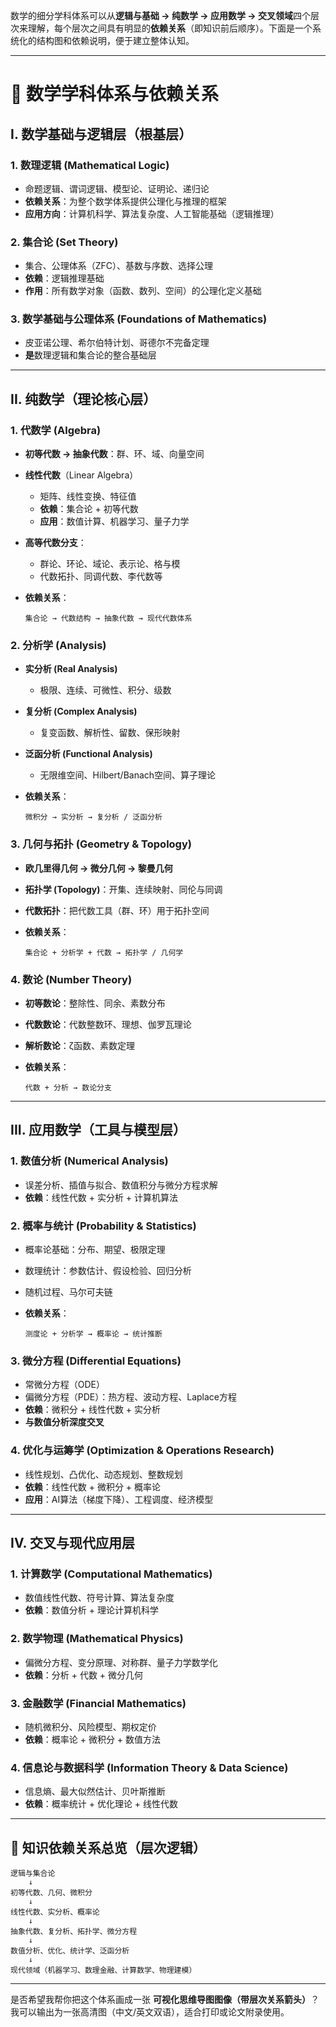 数学的细分学科体系可以从**逻辑与基础 → 纯数学 → 应用数学 → 交叉领域**四个层次来理解，每个层次之间具有明显的**依赖关系**（即知识前后顺序）。下面是一个系统化的结构图和依赖说明，便于建立整体认知。

---

# 🧩 数学学科体系与依赖关系

## I. 数学基础与逻辑层（根基层）

### 1. 数理逻辑 (Mathematical Logic)

* 命题逻辑、谓词逻辑、模型论、证明论、递归论
* **依赖关系**：为整个数学体系提供公理化与推理的框架
* **应用方向**：计算机科学、算法复杂度、人工智能基础（逻辑推理）

### 2. 集合论 (Set Theory)

* 集合、公理体系（ZFC）、基数与序数、选择公理
* **依赖**：逻辑推理基础
* **作用**：所有数学对象（函数、数列、空间）的公理化定义基础

### 3. 数学基础与公理体系 (Foundations of Mathematics)

* 皮亚诺公理、希尔伯特计划、哥德尔不完备定理
* **是**数理逻辑和集合论的整合基础层

---

## II. 纯数学（理论核心层）

### 1. 代数学 (Algebra)

* **初等代数 → 抽象代数**：群、环、域、向量空间
* **线性代数**（Linear Algebra）

  * 矩阵、线性变换、特征值
  * **依赖**：集合论 + 初等代数
  * **应用**：数值计算、机器学习、量子力学
* **高等代数分支**：

  * 群论、环论、域论、表示论、格与模
  * 代数拓扑、同调代数、李代数等
* **依赖关系**：

  ```
  集合论 → 代数结构 → 抽象代数 → 现代代数体系
  ```

### 2. 分析学 (Analysis)

* **实分析 (Real Analysis)**

  * 极限、连续、可微性、积分、级数
* **复分析 (Complex Analysis)**

  * 复变函数、解析性、留数、保形映射
* **泛函分析 (Functional Analysis)**

  * 无限维空间、Hilbert/Banach空间、算子理论
* **依赖关系**：

  ```
  微积分 → 实分析 → 复分析 / 泛函分析
  ```

### 3. 几何与拓扑 (Geometry & Topology)

* **欧几里得几何 → 微分几何 → 黎曼几何**
* **拓扑学 (Topology)**：开集、连续映射、同伦与同调
* **代数拓扑**：把代数工具（群、环）用于拓扑空间
* **依赖关系**：

  ```
  集合论 + 分析学 + 代数 → 拓扑学 / 几何学
  ```

### 4. 数论 (Number Theory)

* **初等数论**：整除性、同余、素数分布
* **代数数论**：代数整数环、理想、伽罗瓦理论
* **解析数论**：ζ函数、素数定理
* **依赖关系**：

  ```
  代数 + 分析 → 数论分支
  ```

---

## III. 应用数学（工具与模型层）

### 1. 数值分析 (Numerical Analysis)

* 误差分析、插值与拟合、数值积分与微分方程求解
* **依赖**：线性代数 + 实分析 + 计算机算法

### 2. 概率与统计 (Probability & Statistics)

* 概率论基础：分布、期望、极限定理
* 数理统计：参数估计、假设检验、回归分析
* 随机过程、马尔可夫链
* **依赖关系**：

  ```
  测度论 + 分析学 → 概率论 → 统计推断
  ```

### 3. 微分方程 (Differential Equations)

* 常微分方程（ODE）
* 偏微分方程（PDE）：热方程、波动方程、Laplace方程
* **依赖**：微积分 + 线性代数 + 实分析
* **与数值分析深度交叉**

### 4. 优化与运筹学 (Optimization & Operations Research)

* 线性规划、凸优化、动态规划、整数规划
* **依赖**：线性代数 + 微积分 + 概率论
* **应用**：AI算法（梯度下降）、工程调度、经济模型

---

## IV. 交叉与现代应用层

### 1. 计算数学 (Computational Mathematics)

* 数值线性代数、符号计算、算法复杂度
* **依赖**：数值分析 + 理论计算机科学

### 2. 数学物理 (Mathematical Physics)

* 偏微分方程、变分原理、对称群、量子力学数学化
* **依赖**：分析 + 代数 + 微分几何

### 3. 金融数学 (Financial Mathematics)

* 随机微积分、风险模型、期权定价
* **依赖**：概率论 + 微积分 + 数值方法

### 4. 信息论与数据科学 (Information Theory & Data Science)

* 信息熵、最大似然估计、贝叶斯推断
* **依赖**：概率统计 + 优化理论 + 线性代数

---

## 🧠 知识依赖关系总览（层次逻辑）

```
逻辑与集合论
    ↓
初等代数、几何、微积分
    ↓
线性代数、实分析、概率论
    ↓
抽象代数、复分析、拓扑学、微分方程
    ↓
数值分析、优化、统计学、泛函分析
    ↓
现代领域（机器学习、数理金融、计算数学、物理建模）
```

---

是否希望我帮你把这个体系画成一张 **可视化思维导图图像（带层次关系箭头）**？
我可以输出为一张高清图（中文/英文双语），适合打印或论文附录使用。
